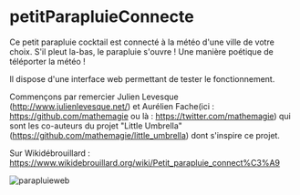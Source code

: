 
# petitParapluieConnecte

Ce petit parapluie cocktail est connecté à la météo d'une ville de votre choix. S'il pleut la-bas, le parapluie s'ouvre ! Une manière poétique de téléporter la météo !

Il dispose d'une interface web permettant de tester le fonctionnement.

Commençons par remercier Julien Levesque (http://www.julienlevesque.net/) et Aurélien Fache(ici : https://github.com/mathemagie ou là : https://twitter.com/mathemagie) qui sont les co-auteurs du projet "Little Umbrella"(https://github.com/mathemagie/little_umbrella) dont s'inspire ce projet.

Sur Wikidébrouillard : https://www.wikidebrouillard.org/wiki/Petit_parapluie_connect%C3%A9

![parapluieweb](https://user-images.githubusercontent.com/2531739/110790608-86d5b580-8271-11eb-825f-43b9e727f48e.gif)
